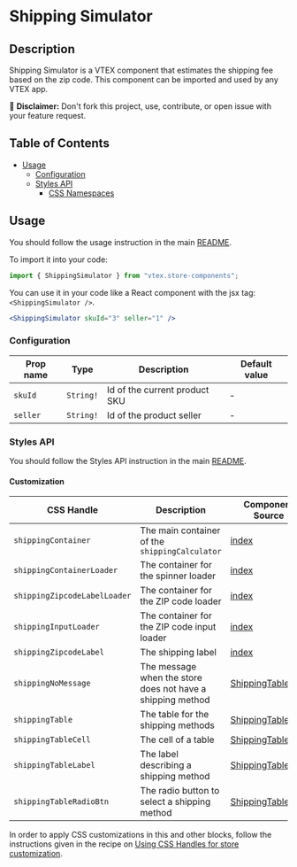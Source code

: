 # Shipping Simulator

## Description

Shipping Simulator is a VTEX component that estimates the shipping fee based on the zip code. This component can be imported and used by any VTEX app.

:loudspeaker: **Disclaimer:** Don't fork this project, use, contribute, or open issue with your feature request.

## Table of Contents

- [Usage](#usage)
  - [Configuration](#configuration)
  - [Styles API](#styles-api)
    - [CSS Namespaces](#css-namespaces)

## Usage

You should follow the usage instruction in the main [README](https://github.com/vtex-apps/store-components/blob/master/README.md#usage).

To import it into your code:

```js
import { ShippingSimulator } from "vtex.store-components";
```

You can use it in your code like a React component with the jsx tag: `<ShippingSimulator />`.

```jsx
<ShippingSimulator skuId="3" seller="1" />
```

### Configuration

| Prop name | Type      | Description                   | Default value |
| --------- | --------- | ----------------------------- | ------------- |
| `skuId`   | `String!` | Id of the current product SKU | -             |
| `seller`  | `String!` | Id of the product seller      | -             |

### Styles API

You should follow the Styles API instruction in the main [README](/README.md#styles-api).

#### Customization

| CSS Handle                   | Description                                                | Component Source                                                                       |
| ---------------------------- | ---------------------------------------------------------- | -------------------------------------------------------------------------------------- |
| `shippingContainer`          | The main container of the `shippingCalculator`             | [index](/react/components/ShippingSimulator/index.js)                                  |
| `shippingContainerLoader`    | The container for the spinner loader                       | [index](/react/components/ShippingSimulator/index.js)                                  |
| `shippingZipcodeLabelLoader` | The container for the ZIP code loader                      | [index](/react/components/ShippingSimulator/index.js)                                  |
| `shippingInputLoader`        | The container for the ZIP code input loader                | [index](/react/components/ShippingSimulator/index.js)                                  |
| `shippingZipcodeLabel`       | The shipping label                                         | [index](/react/components/ShippingSimulator/index.js)                                  |
| `shippingNoMessage`          | The message when the store does not have a shipping method | [ShippingTable](/react/components/ShippingSimulator/components/ShippingTable.js)       |
| `shippingTable`              | The table for the shipping methods                         | [ShippingTable](/react/components/ShippingSimulator/components/ShippingTable.js)       |
| `shippingTableCell`          | The cell of a table                                        | [ShippingTableRow](/react/components/ShippingSimulator/components/ShippingTableRow.js) |
| `shippingTableLabel`         | The label describing a shipping method                     | [ShippingTableRow](/react/components/ShippingSimulator/components/ShippingTableRow.js) |
| `shippingTableRadioBtn`      | The radio button to select a shipping method               | [ShippingTableRow](/react/components/ShippingSimulator/components/ShippingTableRow.js) |

In order to apply CSS customizations in this and other blocks, follow the instructions given in the recipe on [Using CSS Handles for store customization](https://vtex.io/docs/recipes/style/using-css-handles-for-store-customization). 
